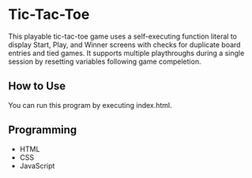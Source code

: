 # Tic-Tac-Toe

This playable tic-tac-toe game uses a self-executing function literal to display Start, Play, and Winner screens with checks for duplicate board entries and tied games. It supports multiple playthroughs during a single session by resetting variables following game compeletion.

## How to Use

You can run this program by executing index.html.

## Programming

* HTML
* CSS
* JavaScript
